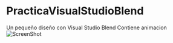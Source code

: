 # PracticaVisualStudioBlend
Un pequeño diseño con Visual Studio Blend
Contiene animacion
![ScreenShot](https://raw.github.com/Gamas-G/PracticaVisualStudioBlend/master/PracticaDiseno/BlendCaptura.png)
